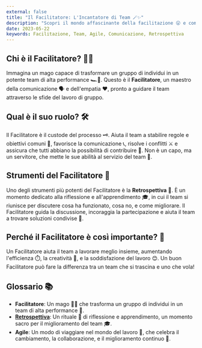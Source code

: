 ```yaml
---
external: false
title: "Il Facilitatore: L'Incantatore di Team 🪄✨"
description: "Scopri il mondo affascinante della facilitazione 😮 e come un facilitatore può trasformare un gruppo di individui in un team di alta performance 🚀."
date: 2023-05-22
keywords: Facilitazione, Team, Agile, Comunicazione, Retrospettiva 
---
```


## Chi è il Facilitatore? 🧙‍♂️

Immagina un mago capace di trasformare un gruppo di individui in un potente team di alta performance 🏎️💨. Questo è il **Facilitatore**, un maestro della comunicazione 🗣️ e dell'empatia ❤️, pronto a guidare il team attraverso le sfide del lavoro di gruppo.

## Qual è il suo ruolo? 🛠️

Il Facilitatore è il custode del processo 🗝️. Aiuta il team a stabilire regole e obiettivi comuni 🎯, favorisce la comunicazione 📞, risolve i conflitti ⚔️ e assicura che tutti abbiano la possibilità di contribuire 🤲. Non è un capo, ma un servitore, che mette le sue abilità al servizio del team 🙏.

## Strumenti del Facilitatore 🧰

Uno degli strumenti più potenti del Facilitatore è la **Retrospettiva** 🔄. È un momento dedicato alla riflessione e all'apprendimento 🎓, in cui il team si riunisce per discutere cosa ha funzionato, cosa no, e come migliorare. Il Facilitatore guida la discussione, incoraggia la partecipazione e aiuta il team a trovare soluzioni condivise 🤔.

## Perché il Facilitatore è così importante? 🌟

Un Facilitatore aiuta il team a lavorare meglio insieme, aumentando l'efficienza ⏱️, la creatività 🎨, e la soddisfazione del lavoro 😊. Un buon Facilitatore può fare la differenza tra un team che si trascina e uno che vola!

## Glossario 📚

- **Facilitatore**: Un mago 🧙‍♂️ che trasforma un gruppo di individui in un team di alta performance 🚀.
- [**Retrospettiva**](/blog/la-retrospettiva): Un rituale 🔄 di riflessione e apprendimento, un momento sacro per il miglioramento del team 🎓.
- **Agile**: Un modo di viaggiare nel mondo del lavoro 💼, che celebra il cambiamento, la collaborazione, e il miglioramento continuo 🌱.
